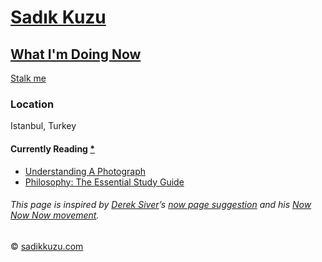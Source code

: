 # [Sadık Kuzu](https://sadikkuzu.com/)

## [What I'm Doing Now](https://sadikkuzu.com/now/)

[Stalk me](https://gitstalk.netlify.com/sadikkuzu)

### Location
Istanbul, Turkey

#### Currently Reading [*](https://www.goodreads.com/review/list/26946293-sad-k?shelf=currently-reading)
- [Understanding A Photograph](https://www.goodreads.com/book/show/28093585-bir-foto-raf-anlamak)
- [Philosophy: The Essential Study Guide](https://www.goodreads.com/book/show/179590.Philosophy)

###### This page is inspired by [Derek Siver](https://sivers.org)’s [now page suggestion](https://sivers.org/nowff) and his [Now Now Now movement](https://nownownow.com/about).
© [sadikkuzu.com](https://sadikkuzu.com)
